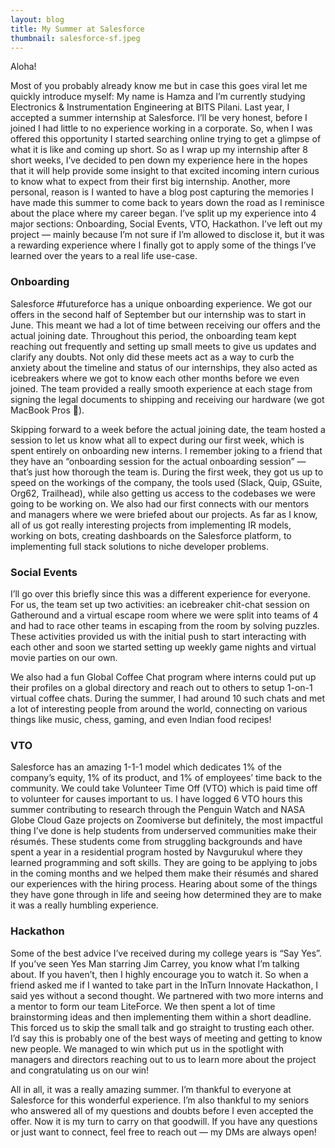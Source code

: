 ```yaml
---
layout: blog
title: My Summer at Salesforce
thumbnail: salesforce-sf.jpeg
---
```

Aloha!

Most of you probably already know me but in case this goes viral let me quickly introduce myself: My name is Hamza and I’m currently studying Electronics & Instrumentation Engineering at BITS Pilani. Last year, I accepted a summer internship at Salesforce. I’ll be very honest, before I joined I had little to no experience working in a corporate. So, when I was offered this opportunity I started searching online trying to get a glimpse of what it is like and coming up short. So as I wrap up my internship after 8 short weeks, I’ve decided to pen down my experience here in the hopes that it will help provide some insight to that excited incoming intern curious to know what to expect from their first big internship. Another, more personal, reason is I wanted to have a blog post capturing the memories I have made this summer to come back to years down the road as I reminisce about the place where my career began. I’ve split up my experience into 4 major sections: Onboarding, Social Events, VTO, Hackathon. I’ve left out my project — mainly because I’m not sure if I’m allowed to disclose it, but it was a rewarding experience where I finally got to apply some of the things I’ve learned over the years to a real life use-case.

### Onboarding
Salesforce #futureforce has a unique onboarding experience. We got our offers in the second half of September but our internship was to start in June. This meant we had a lot of time between receiving our offers and the actual joining date. Throughout this period, the onboarding team kept reaching out frequently and setting up small meets to give us updates and clarify any doubts. Not only did these meets act as a way to curb the anxiety about the timeline and status of our internships, they also acted as icebreakers where we got to know each other months before we even joined. The team provided a really smooth experience at each stage from signing the legal documents to shipping and receiving our hardware (we got MacBook Pros 👀). 

Skipping forward to a week before the actual joining date, the team hosted a session to let us know what all to expect during our first week, which is spent entirely on onboarding new interns. I remember joking to a friend that they have an “onboarding session for the actual onboarding session” — that’s just how thorough the team is. During the first week, they got us up to speed on the workings of the company, the tools used (Slack, Quip, GSuite, Org62, Trailhead), while also getting us access to the codebases we were going to be working on. We also had our first connects with our mentors and managers where we were briefed about our projects. As far as I know, all of us got really interesting projects from implementing IR models, working on bots, creating dashboards on the Salesforce platform, to implementing full stack solutions to niche developer problems.

### Social Events
I’ll go over this briefly since this was a different experience for everyone. For us, the team set up two activities: an icebreaker chit-chat session on Gatheround and a virtual escape room where we were split into teams of 4 and had to race other teams in escaping from the room by solving puzzles. These activities provided us with the initial push to start interacting with each other and soon we started setting up weekly game nights and virtual movie parties on our own. 

We also had a fun Global Coffee Chat program where interns could put up their profiles on a global directory and reach out to others to setup 1-on-1 virtual coffee chats. During the summer, I had around 10 such chats and met a lot of interesting people from around the world, connecting on various things like music, chess, gaming, and even Indian food recipes! 

### VTO
Salesforce has an amazing 1-1-1 model which dedicates 1% of the company’s equity, 1% of its product, and 1% of employees’ time back to the community. We could take Volunteer Time Off (VTO) which is paid time off to volunteer for causes important to us. I have logged 6 VTO hours this summer contributing to research through the Penguin Watch and NASA Globe Cloud Gaze projects on Zoomiverse but definitely, the most impactful thing I’ve done is help students from underserved communities make their résumés. These students come from struggling backgrounds and have spent a year in a residential program hosted by Navgurukul where they learned programming and soft skills. They are going to be applying to jobs in the coming months and we helped them make their résumés and shared our experiences with the hiring process. Hearing about some of the things they have gone through in life and seeing how determined they are to make it was a really humbling experience.

### Hackathon
Some of the best advice I’ve received during my college years is “Say Yes”. If you’ve seen Yes Man starring Jim Carrey, you know what I’m talking about. If you haven’t, then I highly encourage you to watch it. So when a friend asked me if I wanted to take part in the InTurn Innovate Hackathon, I said yes without a second thought. We partnered with two more interns and a mentor to form our team LiteForce. We then spent a lot of time brainstorming ideas and then implementing them within a short deadline. This forced us to skip the small talk and go straight to trusting each other. I’d say this is probably one of the best ways of meeting and getting to know new people. We managed to win which put us in the spotlight with managers and directors reaching out to us to learn more about the project and congratulating us on our win!

All in all, it was a really amazing summer. I’m thankful to everyone at Salesforce for this wonderful experience. I’m also thankful to my seniors who answered all of my questions and doubts before I even accepted the offer. Now it is my turn to carry on that goodwill. If you have any questions or just want to connect, feel free to reach out — my DMs are always open!
